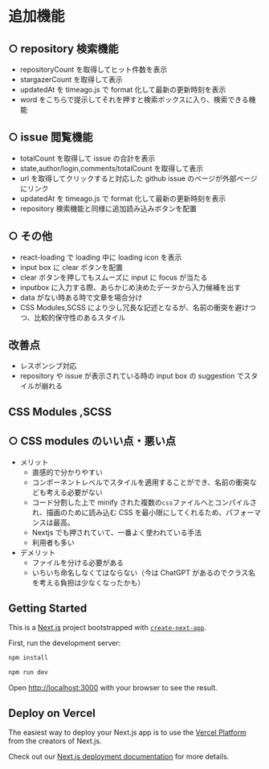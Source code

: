 # 追加機能

## ○ repository 検索機能

- repositoryCount を取得してヒット件数を表示
- stargazerCount を取得して表示
- updatedAt を timeago.js で format 化して最新の更新時刻を表示
- word をこちらで提示してそれを押すと検索ボックスに入り、検索できる機能

## ○ issue 閲覧機能

- totalCount を取得して issue の合計を表示
- state,author/login,comments/totalCount を取得して表示
- url を取得してクリックすると対応した github issue のページが外部ページにリンク
- updatedAt を timeago.js で format 化して最新の更新時刻を表示
- repository 検索機能と同様に追加読み込みボタンを配置

## ○ その他

- react-loading で loading 中に loading icon を表示
- input box に clear ボタンを配置
- clear ボタンを押してもスムーズに input に focus が当たる
- inputbox に入力する際、あらかじめ決めたデータから入力候補を出す
- data がない時ある時で文章を場合分け
- CSS Modules,SCSS により少し冗長な記述となるが、名前の衝突を避けつつ、比較的保守性のあるスタイル

## 改善点

- レスポンシブ対応
- repository や issue が表示されている時の input box の suggestion でスタイルが崩れる

## CSS Modules ,SCSS

## ○ CSS modules のいい点・悪い点

- メリット
  - 直感的で分かりやすい
  - コンポーネントレベルでスタイルを適用することができ、名前の衝突なども考える必要がない
  - コード分割した上で minify された複数の`css`ファイルへとコンパイルされ、描画のために読み込む CSS を最小限にしてくれるため、パフォーマンスは最高。
  - Nextjs でも押されていて、一番よく使われている手法
  - 利用者も多い
- デメリット
  - ファイルを分ける必要がある
  - いちいち命名しなくてはならない（今は ChatGPT があるのでクラス名を考える負担は少なくなったかも）

## Getting Started

This is a [Next.js](https://nextjs.org/) project bootstrapped with [`create-next-app`](https://github.com/vercel/next.js/tree/canary/packages/create-next-app).

First, run the development server:

```bash
npm install

npm run dev
```

Open [http://localhost:3000](http://localhost:3000) with your browser to see the result.

## Deploy on Vercel

The easiest way to deploy your Next.js app is to use the [Vercel Platform](https://vercel.com/new?utm_medium=default-template&filter=next.js&utm_source=create-next-app&utm_campaign=create-next-app-readme) from the creators of Next.js.

Check out our [Next.js deployment documentation](https://nextjs.org/docs/deployment) for more details.
